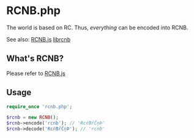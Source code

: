 # RCNB.php

The world is based on RC. Thus, *everything* can be encoded into RCNB.

See also: [RCNB.js](https://github.com/rcnbapp/RCNB.js) [librcnb](https://github.com/rcnbapp/librcnb)

## What's RCNB?

Please refer to [RCNB.js](https://github.com/rcnbapp/RCNB.js)

## Usage

```php
require_once 'rcnb.php';

$rcnb = new RCNB();
$rcnb->encode('rcnb'); // 'ɌcńƁȓČņÞ'
$rcnb->decode('ɌcńƁȓČņÞ'); // 'rcnb'
```
